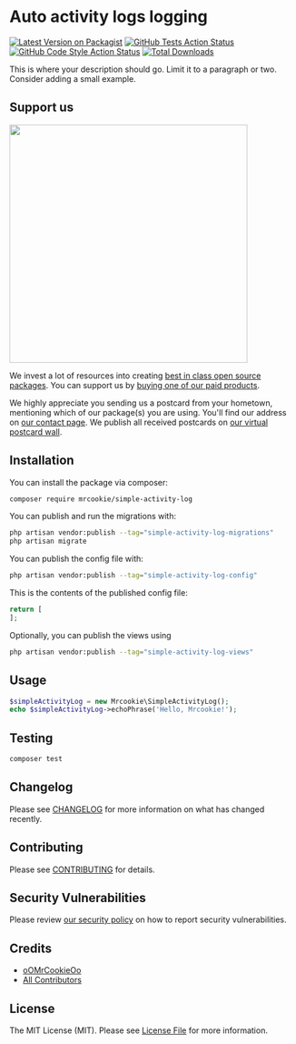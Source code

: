 # Auto activity logs logging

[![Latest Version on Packagist](https://img.shields.io/packagist/v/mrcookie/simple-activity-log.svg?style=flat-square)](https://packagist.org/packages/mrcookie/simple-activity-log)
[![GitHub Tests Action Status](https://img.shields.io/github/actions/workflow/status/mrcookie/simple-activity-log/run-tests.yml?branch=main&label=tests&style=flat-square)](https://github.com/mrcookie/simple-activity-log/actions?query=workflow%3Arun-tests+branch%3Amain)
[![GitHub Code Style Action Status](https://img.shields.io/github/actions/workflow/status/mrcookie/simple-activity-log/fix-php-code-style-issues.yml?branch=main&label=code%20style&style=flat-square)](https://github.com/mrcookie/simple-activity-log/actions?query=workflow%3A"Fix+PHP+code+style+issues"+branch%3Amain)
[![Total Downloads](https://img.shields.io/packagist/dt/mrcookie/simple-activity-log.svg?style=flat-square)](https://packagist.org/packages/mrcookie/simple-activity-log)

This is where your description should go. Limit it to a paragraph or two. Consider adding a small example.

## Support us

[<img src="https://github-ads.s3.eu-central-1.amazonaws.com/simple-activity-log.jpg?t=1" width="419px" />](https://spatie.be/github-ad-click/simple-activity-log)

We invest a lot of resources into creating [best in class open source packages](https://spatie.be/open-source). You can support us by [buying one of our paid products](https://spatie.be/open-source/support-us).

We highly appreciate you sending us a postcard from your hometown, mentioning which of our package(s) you are using. You'll find our address on [our contact page](https://spatie.be/about-us). We publish all received postcards on [our virtual postcard wall](https://spatie.be/open-source/postcards).

## Installation

You can install the package via composer:

```bash
composer require mrcookie/simple-activity-log
```

You can publish and run the migrations with:

```bash
php artisan vendor:publish --tag="simple-activity-log-migrations"
php artisan migrate
```

You can publish the config file with:

```bash
php artisan vendor:publish --tag="simple-activity-log-config"
```

This is the contents of the published config file:

```php
return [
];
```

Optionally, you can publish the views using

```bash
php artisan vendor:publish --tag="simple-activity-log-views"
```

## Usage

```php
$simpleActivityLog = new Mrcookie\SimpleActivityLog();
echo $simpleActivityLog->echoPhrase('Hello, Mrcookie!');
```

## Testing

```bash
composer test
```

## Changelog

Please see [CHANGELOG](CHANGELOG.md) for more information on what has changed recently.

## Contributing

Please see [CONTRIBUTING](CONTRIBUTING.md) for details.

## Security Vulnerabilities

Please review [our security policy](../../security/policy) on how to report security vulnerabilities.

## Credits

- [oOMrCookieOo](https://github.com/mrcookie)
- [All Contributors](../../contributors)

## License

The MIT License (MIT). Please see [License File](LICENSE.md) for more information.
